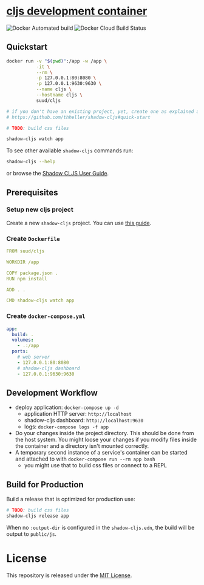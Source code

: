# [cljs development container](https://github.com/suud/cljs-docker/)
![Docker Automated build](https://img.shields.io/docker/automated/suud/cljs)
![Docker Cloud Build Status](https://img.shields.io/docker/cloud/build/suud/cljs)

## Quickstart
```sh
docker run -v "$(pwd)":/app -w /app \
           -it \
           --rm \
           -p 127.0.0.1:80:8080 \
           -p 127.0.0.1:9630:9630 \
           --name cljs \
           --hostname cljs \
           suud/cljs

# if you don't have an existing project, yet, create one as explained at
# https://github.com/thheller/shadow-cljs#quick-start

# TODO: build css files

shadow-cljs watch app
```

To see other available `shadow-cljs` commands run:
```sh
shadow-cljs --help
```
or browse the [Shadow CLJS User Guide](https://shadow-cljs.github.io/docs/UsersGuide.html).

## Prerequisites
### Setup new cljs project

Create a new `shadow-cljs` project.
You can use [this guide](https://github.com/thheller/shadow-cljs#quick-start).

### Create `Dockerfile`
```yaml
FROM suud/cljs

WORKDIR /app

COPY package.json .
RUN npm install

ADD . .

CMD shadow-cljs watch app
```

### Create `docker-compose.yml`
```yaml
app:
  build: .
  volumes:
    - .:/app
  ports:
    # web server
    - 127.0.0.1:80:8080
    # shadow-cljs dashboard
    - 127.0.0.1:9630:9630
```

## Development Workflow
- deploy application: `docker-compose up -d`
    - application HTTP server: `http://localhost`
    - shadow-cljs dashboard: `http://localhost:9630`
    - logs: `docker-compose logs -f app`
- Do your changes inside the project directory. This should be done
from the host system. You might loose your changes if you modify files inside
the container and a directory isn't mounted correctly.
- A temporary second instance of a service's container can be started and attached to with `docker-compose run --rm app bash`
    - you might use that to build css files or connect to a REPL


## Build for Production

Build a release that is optimized for production use:
```sh
# TODO: build css files
shadow-cljs release app
```
When no `:output-dir` is configured in the `shadow-cljs.edn`, the build will be
output to `public/js`.


# License
This repository is released under the
[MIT License](https://opensource.org/licenses/MIT).
